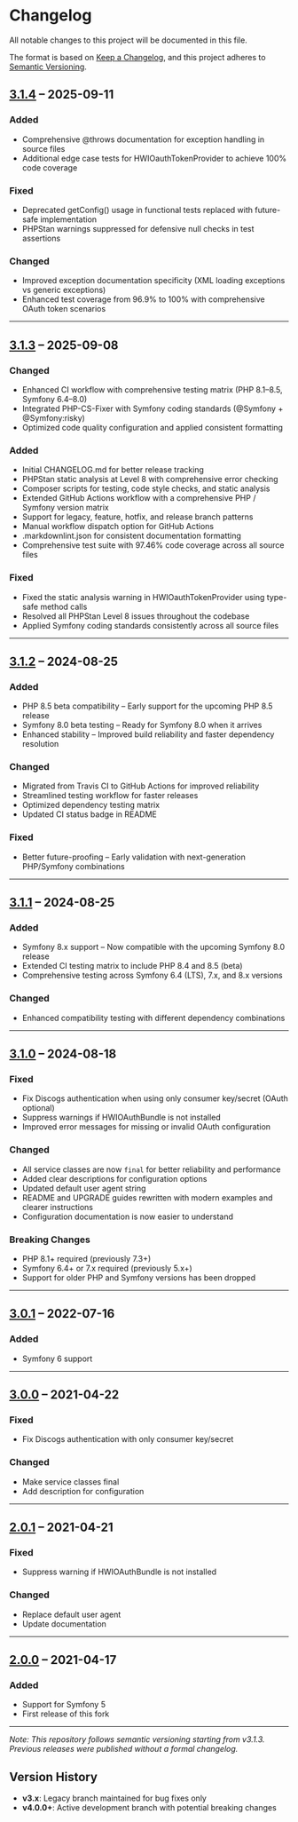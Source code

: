 # Changelog

All notable changes to this project will be documented in this file.

The format is based on [Keep a Changelog](https://keepachangelog.com/en/1.0.0/),
and this project adheres to [Semantic Versioning](https://semver.org/spec/v2.0.0.html).

## [3.1.4](https://github.com/calliostro/discogs-bundle/releases/tag/v3.1.4) – 2025-09-11

### Added

- Comprehensive @throws documentation for exception handling in source files
- Additional edge case tests for HWIOauthTokenProvider to achieve 100% code coverage

### Fixed

- Deprecated getConfig() usage in functional tests replaced with future-safe implementation
- PHPStan warnings suppressed for defensive null checks in test assertions

### Changed

- Improved exception documentation specificity (XML loading exceptions vs generic exceptions)
- Enhanced test coverage from 96.9% to 100% with comprehensive OAuth token scenarios

---

## [3.1.3](https://github.com/calliostro/discogs-bundle/releases/tag/v3.1.3) – 2025-09-08

### Changed

- Enhanced CI workflow with comprehensive testing matrix (PHP 8.1–8.5, Symfony 6.4–8.0)
- Integrated PHP-CS-Fixer with Symfony coding standards (@Symfony + @Symfony:risky)
- Optimized code quality configuration and applied consistent formatting

### Added

- Initial CHANGELOG.md for better release tracking
- PHPStan static analysis at Level 8 with comprehensive error checking
- Composer scripts for testing, code style checks, and static analysis
- Extended GitHub Actions workflow with a comprehensive PHP / Symfony version matrix
- Support for legacy, feature, hotfix, and release branch patterns
- Manual workflow dispatch option for GitHub Actions
- .markdownlint.json for consistent documentation formatting
- Comprehensive test suite with 97.46% code coverage across all source files

### Fixed

- Fixed the static analysis warning in HWIOauthTokenProvider using type-safe method calls
- Resolved all PHPStan Level 8 issues throughout the codebase
- Applied Symfony coding standards consistently across all source files

---

## [3.1.2](https://github.com/calliostro/discogs-bundle/releases/tag/v3.1.2) – 2024-08-25

### Added

- PHP 8.5 beta compatibility – Early support for the upcoming PHP 8.5 release
- Symfony 8.0 beta testing – Ready for Symfony 8.0 when it arrives
- Enhanced stability – Improved build reliability and faster dependency resolution

### Changed

- Migrated from Travis CI to GitHub Actions for improved reliability
- Streamlined testing workflow for faster releases
- Optimized dependency testing matrix
- Updated CI status badge in README

### Fixed

- Better future-proofing – Early validation with next-generation PHP/Symfony combinations

---

## [3.1.1](https://github.com/calliostro/discogs-bundle/releases/tag/v3.1.1) – 2024-08-25

### Added

- Symfony 8.x support – Now compatible with the upcoming Symfony 8.0 release
- Extended CI testing matrix to include PHP 8.4 and 8.5 (beta)
- Comprehensive testing across Symfony 6.4 (LTS), 7.x, and 8.x versions

### Changed

- Enhanced compatibility testing with different dependency combinations

---

## [3.1.0](https://github.com/calliostro/discogs-bundle/releases/tag/v3.1.0) – 2024-08-18

### Fixed

- Fix Discogs authentication when using only consumer key/secret (OAuth optional)
- Suppress warnings if HWIOAuthBundle is not installed
- Improved error messages for missing or invalid OAuth configuration

### Changed

- All service classes are now `final` for better reliability and performance
- Added clear descriptions for configuration options
- Updated default user agent string
- README and UPGRADE guides rewritten with modern examples and clearer instructions
- Configuration documentation is now easier to understand

### Breaking Changes

- PHP 8.1+ required (previously 7.3+)
- Symfony 6.4+ or 7.x required (previously 5.x+)
- Support for older PHP and Symfony versions has been dropped

---

## [3.0.1](https://github.com/calliostro/discogs-bundle/releases/tag/v3.0.1) – 2022-07-16

### Added

- Symfony 6 support

---

## [3.0.0](https://github.com/calliostro/discogs-bundle/releases/tag/v3.0.0) – 2021-04-22

### Fixed

- Fix Discogs authentication with only consumer key/secret

### Changed

- Make service classes final
- Add description for configuration

---

## [2.0.1](https://github.com/calliostro/discogs-bundle/releases/tag/v2.0.1) – 2021-04-21

### Fixed

- Suppress warning if HWIOAuthBundle is not installed

### Changed

- Replace default user agent
- Update documentation

---

## [2.0.0](https://github.com/calliostro/discogs-bundle/releases/tag/v2.0.0) – 2021-04-17

### Added

- Support for Symfony 5
- First release of this fork

---

*Note: This repository follows semantic versioning starting from v3.1.3.*
*Previous releases were published without a formal changelog.*

## Version History

- **v3.x**: Legacy branch maintained for bug fixes only
- **v4.0.0+**: Active development branch with potential breaking changes
